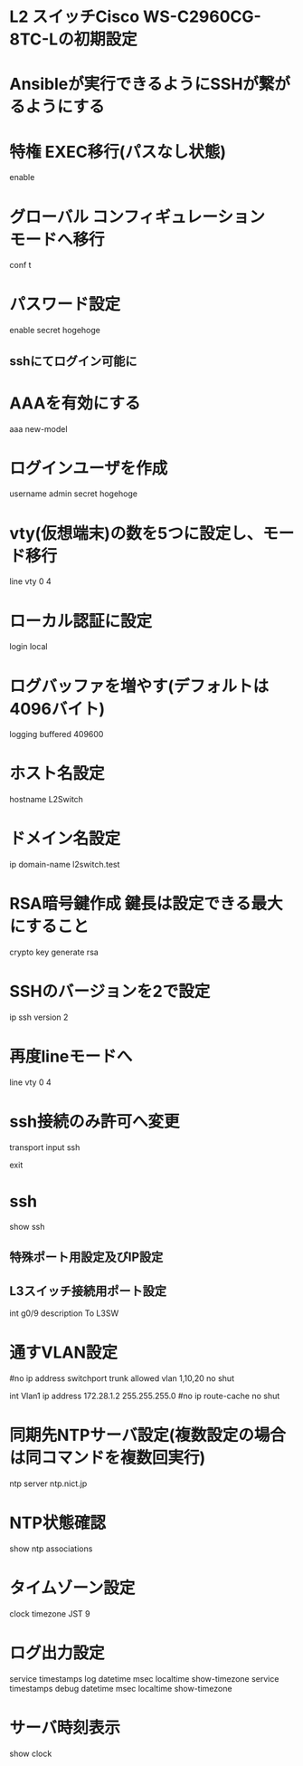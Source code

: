 # L2 スイッチCisco WS-C2960CG-8TC-Lの初期設定
# Ansibleが実行できるようにSSHが繋がるようにする

# 特権 EXEC移行(パスなし状態)
enable

# グローバル コンフィギュレーション　モードへ移行
conf t

# パスワード設定
enable secret hogehoge

## sshにてログイン可能に

# AAAを有効にする
aaa new-model

# ログインユーザを作成
username admin secret hogehoge

# vty(仮想端末)の数を5つに設定し、モード移行
line vty 0 4
# ローカル認証に設定
login local

# ログバッファを増やす(デフォルトは4096バイト)
logging buffered 409600

# ホスト名設定
hostname L2Switch

# ドメイン名設定
ip domain-name l2switch.test

# RSA暗号鍵作成 鍵長は設定できる最大にすること
crypto key generate rsa

# SSHのバージョンを2で設定
ip ssh version 2

# 再度lineモードへ
line vty 0 4

# ssh接続のみ許可へ変更
transport input ssh

exit
# ssh
show ssh

## 特殊ポート用設定及びIP設定
## L3スイッチ接続用ポート設定
int g0/9
description To L3SW
# 通すVLAN設定
#no ip address
switchport trunk allowed vlan 1,10,20
no shut

int Vlan1
ip address 172.28.1.2 255.255.255.0
#no ip route-cache
no shut


# 同期先NTPサーバ設定(複数設定の場合は同コマンドを複数回実行)
ntp server ntp.nict.jp

# NTP状態確認
show ntp associations

# タイムゾーン設定
clock timezone JST 9

# ログ出力設定
service timestamps log datetime msec localtime show-timezone
service timestamps debug datetime msec localtime show-timezone

# サーバ時刻表示
show clock
